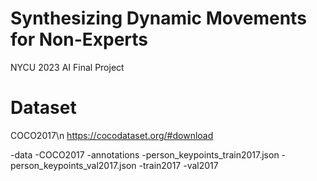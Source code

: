 # Synthesizing Dynamic Movements for Non-Experts
NYCU 2023 AI Final Project

# Dataset
COCO2017\n
https://cocodataset.org/#download

-data
  -COCO2017
    -annotations
      -person_keypoints_train2017.json
      -person_keypoints_val2017.json
    -train2017
    -val2017
